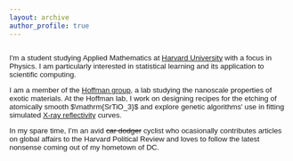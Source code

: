 ```yaml
---
layout: archive
author_profile: true
---
```


<div style="overflow: hidden; font-size: 95%; font-family: Helvetica, sans-serif">
  <p>I'm a student studying Applied Mathematics at <a href="https://www.seas.harvard.edu/programs/applied-mathematics">Harvard University</a> with a focus in Physics. I am particularly interested in statistical learning and its application to scientific computing.</p>
  
  <p>I am a member of the <a href="http://hoffman.physics.harvard.edu/">Hoffman group</a>, a lab studying the nanoscale properties of exotic materials. At the Hoffman lab, I work on designing recipes for the etching of atomically smooth $\mathrm{SrTiO_3}$ and explore genetic algorithms' use in fitting simulated <a href="https://en.wikipedia.org/wiki/X-ray_reflectivity">X-ray reflectivity</a> curves.</p>

  <p> In my spare time, I’m an avid <s style="text-decoration: line-through;">car dodger</s> cyclist who ocasionally contributes articles on global affairs to the Harvard Political Review and loves to follow the latest nonsense coming out of my hometown of DC.</p>

</div>